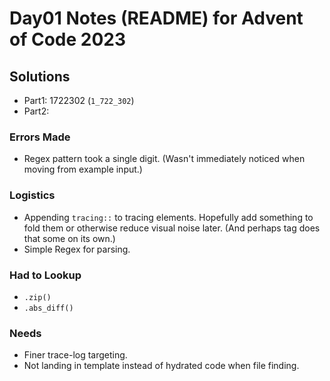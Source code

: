 # Day01 Notes (README) for Advent of Code 2023

## Solutions
- Part1: 1722302 (`1_722_302`)
- Part2:

### Errors Made
- Regex pattern took a single digit. (Wasn't immediately noticed when moving from example input.)

### Logistics
- Appending `tracing::` to tracing elements.  Hopefully add something to fold them or otherwise reduce visual noise later.  (And perhaps tag does that some on its own.)
- Simple Regex for parsing.

### Had to Lookup
- `.zip()`
- `.abs_diff()`

### Needs
- Finer trace-log targeting.
- Not landing in template instead of hydrated code when file finding.
